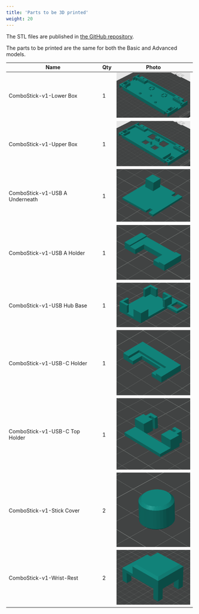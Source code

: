 ```yaml
---
title: 'Parts to be 3D printed'
weight: 20
---
```


The STL files are published in [the GitHub repository](https://github.com/pqrs-org/ComboStick/tree/main/models/stl).

The parts to be printed are the same for both the Basic and Advanced models.

| Name                           | Qty | Photo                                                                                 |
| ------------------------------ | --- | ------------------------------------------------------------------------------------- |
| ComboStick-v1-Lower Box        | 1   | <img style="width: 200px" src="images/lower-box.png" alt="Lower Box" />               |
| ComboStick-v1-Upper Box        | 1   | <img style="width: 200px" src="images/upper-box.png" alt="Upper Box" />               |
| ComboStick-v1-USB A Underneath | 1   | <img style="width: 200px" src="images/usb-a-underneath.png" alt="USB A Underneath" /> |
| ComboStick-v1-USB A Holder     | 1   | <img style="width: 200px" src="images/usb-a-holder.png" alt="USB A Holder" />         |
| ComboStick-v1-USB Hub Base     | 1   | <img style="width: 200px" src="images/usb-hub-base.png" alt="USB Hub Base" />         |
| ComboStick-v1-USB-C Holder     | 1   | <img style="width: 200px" src="images/usb-c-holder.png" alt="USB C Holder" />         |
| ComboStick-v1-USB-C Top Holder | 1   | <img style="width: 200px" src="images/usb-c-top-holder.png" alt="USB C Top Holder" /> |
| ComboStick-v1-Stick Cover      | 2   | <img style="width: 200px" src="images/stick-cover.png" alt="Stick Cover" />           |
| ComboStick-v1-Wrist-Rest       | 2   | <img style="width: 200px" src="images/wrist-rest.png" alt="Wrist Rest" />             |
